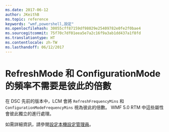 ```yaml
---
ms.date: 2017-06-12
author: JKeithB
ms.topic: reference
keywords: "wmf,powershell,設定"
ms.openlocfilehash: 30055cff87159df98029e25409782e0fe2f0bae4
ms.sourcegitcommit: 75f70c7df01eea5e7a2c16f9a3ab1dd437a1f8fd
ms.translationtype: HT
ms.contentlocale: zh-TW
ms.lasthandoff: 06/12/2017
---
```

# <a name="frequencies-for-refreshmode-and-configurationmode-dont-need-to-be-multiples-of-each-other"></a>RefreshMode 和 ConfigurationMode 的頻率不需要是彼此的倍數

在 DSC 先前的版本中，LCM 會將 `RefreshFrequencyMins` 和 `ConfigurationModeFrequencyMins` 視為彼此的倍數。 WMF 5.0 RTM 中這些屬性會彼此獨立的進行處理。 

如需詳細資訊，請參閱[設定本機設定管理員](https://msdn.microsoft.com/powershell/dsc/metaconfig)。

